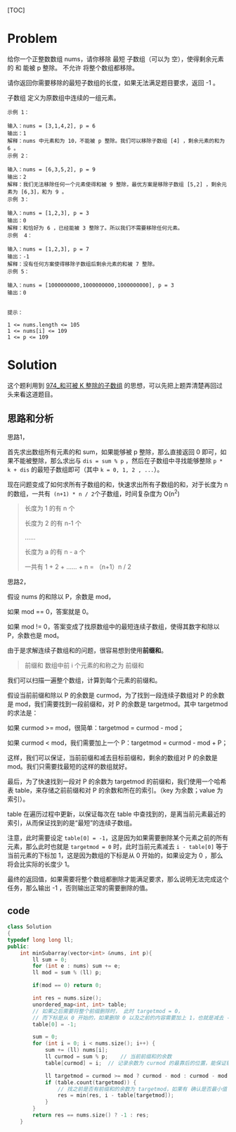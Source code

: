 [TOC]

# Problem

给你一个正整数数组 nums，请你移除 最短 子数组（可以为 空），使得剩余元素的 和 能被 p 整除。 不允许 将整个数组都移除。

请你返回你需要移除的最短子数组的长度，如果无法满足题目要求，返回 -1 。

子数组 定义为原数组中连续的一组元素。

 

```
示例 1：

输入：nums = [3,1,4,2], p = 6
输出：1
解释：nums 中元素和为 10，不能被 p 整除。我们可以移除子数组 [4] ，剩余元素的和为 6 。
示例 2：

输入：nums = [6,3,5,2], p = 9
输出：2
解释：我们无法移除任何一个元素使得和被 9 整除，最优方案是移除子数组 [5,2] ，剩余元素为 [6,3]，和为 9 。
示例 3：

输入：nums = [1,2,3], p = 3
输出：0
解释：和恰好为 6 ，已经能被 3 整除了。所以我们不需要移除任何元素。
示例  4：

输入：nums = [1,2,3], p = 7
输出：-1
解释：没有任何方案使得移除子数组后剩余元素的和被 7 整除。
示例 5：

输入：nums = [1000000000,1000000000,1000000000], p = 3
输出：0


提示：

1 <= nums.length <= 105
1 <= nums[i] <= 109
1 <= p <= 109
```



# Solution

这个题利用到 [974_和可被 K 整除的子数组](https://github.com/Veeupup/leetcode/blob/master/algorithms/974_subarray-sums-divisible-by-k.md) 的思想，可以先把上题弄清楚再回过头来看这道题目。

## 思路和分析

思路1，

首先求出数组所有元素的和 sum，如果能够被 p 整除，那么直接返回 0 即可，如果不能被整除，那么求出与 `dis = sum % p` ，然后在子数组中寻找能够整除  `p * k + dis` 的最短子数组即可（其中 `k = 0, 1, 2 , ...`）。

现在问题变成了如何求所有子数组的和，快速求出所有子数组的和，对于长度为 n 的数组，一共有` (n+1) * n / 2`个子数组，时间复杂度为 O(n<sup>2</sup>)

> 长度为 1 的有 n 个
>
> 长度为 2 的有 n-1 个
>
> …… 
>
> 长度为 a 的有 n - a 个
>
> 一共有 1 + 2 + …… + n = （n+1）n / 2



思路2，

假设 nums 的和除以 P，余数是 mod，

如果 mod == 0，答案就是 0。

如果 mod != 0，答案变成了找原数组中的最短连续子数组，使得其数字和除以 P，余数也是 mod。



由于是求解连续子数组和的问题，很容易想到使用**前缀和**。

> 前缀和 数组中前 i 个元素的和称之为 前缀和

我们可以扫描一遍整个数组，计算到每个元素的前缀和。

假设当前前缀和除以 P 的余数是 curmod，为了找到一段连续子数组对 P 的余数是 mod，我们需要找到一段前缀和，对 P 的余数是 targetmod。其中 targetmod 的求法是：

如果 curmod >= mod，很简单：targetmod = curmod - mod；

如果 curmod < mod，我们需要加上一个 P：targetmod = curmod - mod + P；

这样，我们可以保证，当前前缀和减去目标前缀和，剩余的数组对 P 的余数是 mod。我们只需要找最短的这样的数组就好。



最后，为了快速找到一段对 P 的余数为 targetmod 的前缀和，我们使用一个哈希表 table，来存储之前前缀和对 P 的余数和所在的索引。（key 为余数；value 为索引）。

table 在遍历过程中更新，以保证每次在 table 中查找到的，是离当前元素最近的索引，从而保证找到的是“最短”的连续子数组。



注意，此时需要设定 `table[0] = -1`，这是因为如果需要删除某个元素之前的所有元素，那么此时也就是 `targetmod = 0` 时，此时当前元素减去 `i - table[0]` 等于当前元素的下标加 1，这是因为数组的下标是从 0 开始的，如果设定为 0 ，那么将会比实际的长度少 1。



最终的返回值，如果需要将整个数组都删除才能满足要求，那么说明无法完成这个任务，那么输出 -1 ，否则输出正常的需要删除的值。



## code

```c++
class Solution
{
typedef long long ll;
public:
    int minSubarray(vector<int> &nums, int p){
        ll sum = 0;
        for (int e : nums) sum += e;
        ll mod = sum % (ll) p;

        if(mod == 0) return 0;

        int res = nums.size();
        unordered_map<int, int> table;
        // 如果之后需要将整个前缀删除时， 此时 targetmod = 0，
        // 而下标是从 0 开始的，如果删除 0 以及之前的内容需要加上 1，也就是减去 -1
        table[0] = -1;  

        sum = 0;
        for (int i = 0; i < nums.size(); i++) {
            sum += (ll) nums[i];
            ll curmod = sum % p;    // 当前前缀和的余数
            table[curmod] = i;  // 记录余数为 curmod 的最靠后的位置，能保证输出的数组的长度最短

            ll targetmod = curmod >= mod ? curmod - mod : curmod - mod + p;
            if (table.count(targetmod)) {
                // 找之前是否有前缀和的余数为 targetmod，如果有 确认是否最小值
                res = min(res, i - table[targetmod]);
            }
        }
        return res == nums.size() ? -1 : res;
    }
```

